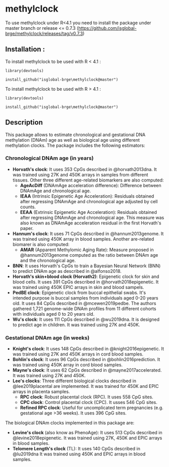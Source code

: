 # methylclock

To use methylclock under R<4.1 you need to install the package under master branch or release <= 0.7.3 (https://github.com/isglobal-brge/methylclock/releases/tag/v0.7.3)

## Installation : 

To install methylclock to be used with R < 4.1 : 

```r{install}
library(devtools)

install_github("isglobal-brge\methylclock@master")

```

To install methylclock to be used with R > 4.1 : 

```r{install}
library(devtools)

install_github("isglobal-brge\methylclock@master")

```

## Description
 
This package allows to estimate chronological and gestational DNA methylation (DNAm) age as well as biological age using different methylation clocks. The package includes the following estimators:

### Chronological DNAm age (in years)

- **Horvath's clock**: It uses 353 CpGs described in @horvath2013dna. It was trained using 27K and 450K arrays in samples from different tissues. Other three different age-related biomarkers are also computed:
     - **AgeAcDiff** (DNAmAge acceleration difference): Difference between DNAmAge and chronological age.
     - **IEAA** (Intrinsic Epigenetic Age Acceleration): Residuals obtained after regressing DNAmAge and chronological age adjusted by cell counts.  
     - **EEAA** (Extrinsic Epigenetic Age Acceleration): Residuals obtained after regressing DNAmAge and chronological age. This measure was also known as DNAmAge acceleration residual in the first Horvath's paper.
- **Hannum's clock**: It uses 71 CpGs described in @hannum2013genome. It was trained using 450K array in blood samples. Another are-related biomarer is also computed:
     - **AMAR** (Apparent Methylomic Aging Rate): Measure proposed in @hannum2013genome computed as the ratio between DNAm age and the chronological age.
- **BNN**: It uses Horvath's CpGs to train a Bayesian Neural Network (BNN) to predict DNAm age as described in @alfonso2018.
- **Horvath's skin+blood clock (Horvath2)**: Epigenetic clock for skin and blood cells. It uses 391 CpGs described in @horvath2018epigenetic. It was trained using 450K EPIC arrays in skin and blood sampels.
- **PedBE clock**: Epigenetic clock from buccal epithelial swabs. It's intended purpose is buccal samples from individuals aged 0-20 years old. It uses 84 CpGs described in @mcewen2019pedbe. The authors gathered 1,721 genome-wide DNAm profiles from 11 different cohorts with individuals aged 0 to 20 years old. 
- **Wu's clock**: It uses 111 CpGs described in @wu2019dna. It is designed to predict age in children. It was trained using 27K and 450K.

### Gestational DNAm age (in weeks)

- **Knight's clock**: It uses 148 CpGs described in @knight2016epigenetic. It was trained using 27K and 450K arrays in cord blood samples.
- **Bohlin's clock**: It uses 96 CpGs described in @bohlin2016prediction. It was trained using 450K array in cord blood samples.
- **Mayne's clock**: It uses 62 CpGs described in @mayne2017accelerated. It was trained using 27K and 450K.
- **Lee's clocks**: Three different biological clocks described in @lee2019placental are implemented. It was trained for 450K and EPIC arrays in placenta samples.
     - **RPC clock**: Robust placental clock (RPC). It uses 558 CpG sites.
     - **CPC clock**: Control placental clock (CPC). It usses 546 CpG sites.
     - **Refined RPC clock**: Useful for uncomplicated term pregnancies (e.g. gestational age >36 weeks). It uses 396 CpG sites.


The biological DNAm clocks implemented in this package are:

- **Levine's clock** (also know as PhenoAge): It uses 513 CpGs described in @levine2018epigenetic. It was trained using 27K, 450K and EPIC arrays in blood samples.
- **Telomere Length's clock** (TL): It uses 140 CpGs described in @lu2019dna It was trained using 450K and EPIC arrays in blood samples.
